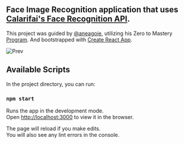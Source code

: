 ## Face Image Recognition application that uses [Calarifai's Face Recognition API](https://www.clarifai.com/models/face-detection-image-recognition-model-a403429f2ddf4b49b307e318f00e528b-detection).
This project was guided by [@aneagoie](https://github.com/aneagoie), utilizing his Zero to Mastery [Program](https://www.udemy.com/course/the-complete-web-developer-zero-to-mastery/). And bootstrapped with [Create React App](https://github.com/facebook/create-react-app).

![Prev](https://github.com/Samuelcy/Face-Image-Recognition/public/preview.png)


## Available Scripts

In the project directory, you can run:

### `npm start`

Runs the app in the development mode.<br />
Open [http://localhost:3000](http://localhost:3000) to view it in the browser.

The page will reload if you make edits.<br />
You will also see any lint errors in the console.


